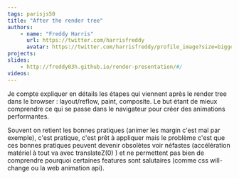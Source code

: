 ```yaml
---
tags: parisjs50
title: "After the render tree"
authors:
    - name: "Freddy Harris"
      url: https://twitter.com/harrisfreddy
      avatar: https://twitter.com/harrisfreddy/profile_image?size=bigger
projects:
slides:
    - http://freddy03h.github.io/render-presentation/#/
videos:
---
```

Je compte expliquer en détails les étapes qui viennent après le render tree dans le browser : layout/reflow, paint, composite. Le but étant de mieux comprendre ce qui se passe dans le navigateur pour créer des animations performantes.

Souvent on retient les bonnes pratiques (animer les margin c'est mal par exemple), c'est pratique, c'est prêt à appliquer mais le problème c'est que ces bonnes pratiques peuvent devenir obsolètes voir néfastes (accélération matériel à tout va avec translateZ(0) ) et ne permettent pas bien de comprendre pourquoi certaines features sont salutaires (comme css will-change ou la web animation api).
